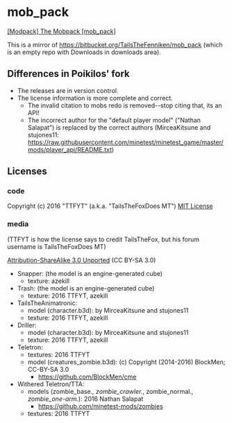 # mob_pack
[[Modpack] The Mobpack [mob_pack]](https://forum.minetest.org/viewtopic.php?f=9&t=14822>)

This is a mirror of <https://bitbucket.org/TailsTheFenniken/mob_pack> (which is an empty repo with Downloads in downloads area).


## Differences in Poikilos' fork
- The releases are in version control.
- The license information is more complete and correct.
  - The invalid citation to mobs redo is removed--stop citing that, its
    an API!
  - The incorrect author for the "default player model"
    ("Nathan Salapat") is replaced by the correct authors (MirceaKitsune
    and stujones11:
    <https://raw.githubusercontent.com/minetest/minetest_game/master/mods/player_api/README.txt>)


## Licenses
### code
Copyright (c) 2016 "TTFYT" (a.k.a. "TailsTheFoxDoes MT")
[MIT License](https://opensource.org/licenses/MIT)


### media
(TTFYT is how the license says to credit TailsTheFox, but his forum
username is TailsTheFoxDoes MT)

[Attribution-ShareAlike 3.0 Unported](https://creativecommons.org/licenses/by-sa/3.0/)
(CC BY-SA 3.0)

- Snapper:
  (the model is an engine-generated cube)
  - texture: azekill
- Trash:
  (the model is an engine-generated cube)
  - texture: 2016 TTFYT, azekill
- TailsTheAnimatronic:
  - model (character.b3d): by MirceaKitsune and stujones11
  - texture: 2016 TTFYT, azekill
- Driller:
  - model (character.b3d): by MirceaKitsune and stujones11
  - texture: 2016 TTFYT, azekill
- Teletron:
  - textures: 2016 TTFYT
  - model (creatures_zombie.b3d): (c) Copyright (2014-2016) BlockMen; CC-BY-SA 3.0
    - https://github.com/BlockMen/cme
- Withered Teletron/TTA:
  - models (zombie_base.*, zombie_crawler.*, zombie_normal.*, zombie_one-arm.*): 2016 Nathan Salapat
    - https://github.com/minetest-mods/zombies
  - textures: 2016 TTFYT
